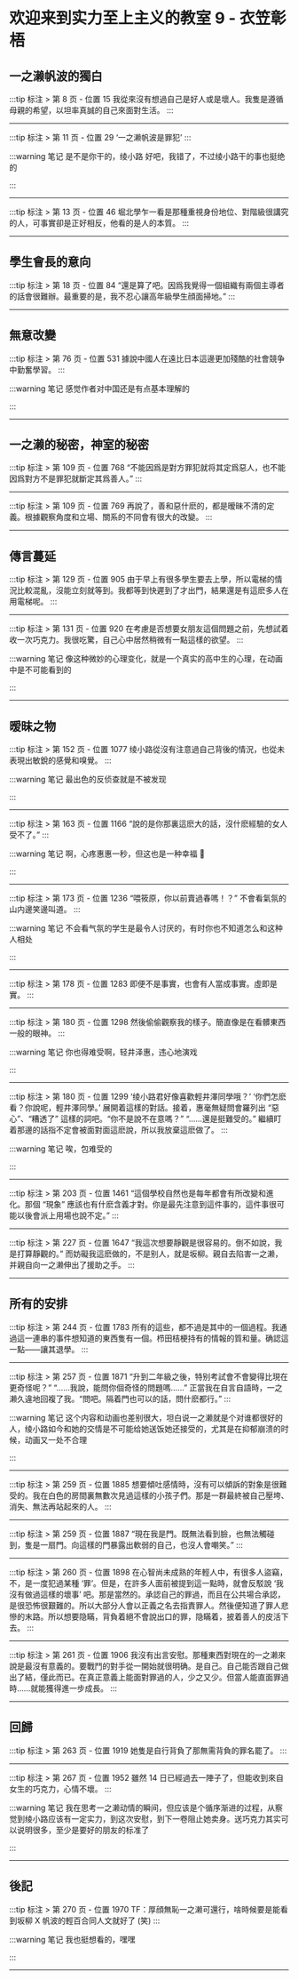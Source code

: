 # 欢迎来到实力至上主义的教室 9 - 衣笠彰梧

## 一之濑帆波的獨白

:::tip 标注 > 第 8 页 - 位置 15
我從來沒有想過自己是好人或是壞人。我隻是遵循母親的希望，以坦率真誠的自己來面對生活。
:::

---

:::tip 标注 > 第 11 页 - 位置 29
‘一之濑帆波是罪犯’
:::

:::warning 笔记
是不是你干的，绫小路
好吧，我错了，不过绫小路干的事也挺绝的

:::

---

:::tip 标注 > 第 13 页 - 位置 46
堀北學乍一看是那種重視身份地位、對階級很講究的人，可事實卻是正好相反，他看的是人的本質。
:::

---

## 學生會長的意向

:::tip 标注 > 第 18 页 - 位置 84
“還是算了吧。因爲我覺得一個組織有兩個主導者的話會很難辦。最重要的是，我不忍心讓高年級學生顔面掃地。”
:::

---

## 無意改變

:::tip 标注 > 第 76 页 - 位置 531
據說中國人在遠比日本這邊更加殘酷的社會競争中勤奮學習。
:::

:::warning 笔记
感觉作者对中国还是有点基本理解的

:::

---

## 一之濑的秘密，神室的秘密

:::tip 标注 > 第 109 页 - 位置 768
“不能因爲是對方罪犯就将其定爲惡人，也不能因爲對方不是罪犯就斷定其爲善人。”
:::

---

:::tip 标注 > 第 109 页 - 位置 769
再說了，善和惡什麽的，都是暧昧不清的定義。根據觀察角度和立場、關系的不同會有很大的改變。
:::

---

## 傳言蔓延

:::tip 标注 > 第 129 页 - 位置 905
由于早上有很多學生要去上學，所以電梯的情況比較混亂，沒能立刻就等到。我都等到快遲到了才出門，結果還是有這麽多人在用電梯呢。
:::

---

:::tip 标注 > 第 131 页 - 位置 920
在考慮是否想要女朋友這個問題之前，先想試着收一次巧克力。我很吃驚，自己心中居然稍微有一點這樣的欲望。
:::

:::warning 笔记
像这种微妙的心理变化，就是一个真实的高中生的心理，在动画中是不可能看到的

:::

---

## 暧昧之物

:::tip 标注 > 第 152 页 - 位置 1077
绫小路從沒有注意過自己背後的情況，也從未表現出敏銳的感覺和嗅覺。
:::

:::warning 笔记
最出色的反侦查就是不被发现

:::

---

:::tip 标注 > 第 163 页 - 位置 1166
“說的是你那裏這麽大的話，沒什麽經驗的女人受不了。”
:::

:::warning 笔记
啊，心疼惠惠一秒，但这也是一种幸福 🥰

:::

---

:::tip 标注 > 第 173 页 - 位置 1236
“喂筱原，你以前賣過春嗎！？” 不會看氣氛的山内邊笑邊叫道。
:::

:::warning 笔记
不会看气氛的学生是最令人讨厌的，有时你也不知道怎么和这种人相处

:::

---

:::tip 标注 > 第 178 页 - 位置 1283
即便不是事實，也會有人當成事實。虛即是實。
:::

---

:::tip 标注 > 第 180 页 - 位置 1298
然後偷偷觀察我的樣子。簡直像是在看髒東西一般的眼神。
:::

:::warning 笔记
你也得难受啊，轻井泽惠，违心地演戏

:::

---

:::tip 标注 > 第 180 页 - 位置 1299
‘绫小路君好像喜歡輕井澤同學哦？’ ‘你們怎麽看？你說呢，輕井澤同學。’ 展開着這樣的對話。接着，惠毫無疑問會羅列出 “惡心”、“糟透了” 這樣的詞吧。“你不是說不在意嗎？” “……還是挺難受的。” 繼續盯着那邊的話指不定會被面對面這麽說，所以我放棄這麽做了。
:::

:::warning 笔记
唉，包难受的

:::

---

:::tip 标注 > 第 203 页 - 位置 1461
“這個學校自然也是每年都會有所改變和進化。那個 “現象” 應該也有什麽含義才對。你是最先注意到這件事的，這件事很可能以後會派上用場也說不定。”
:::

---

:::tip 标注 > 第 227 页 - 位置 1647
“我這次想要靜觀是很容易的。倒不如說，我是打算靜觀的。” 而妨礙我這麽做的，不是别人，就是坂柳。親自去陷害一之濑，并親自向一之濑伸出了援助之手。
:::

---

## 所有的安排

:::tip 标注 > 第 244 页 - 位置 1783
所有的這些，都不過是其中的一個過程。我通過這一連串的事件想知道的東西隻有一個。栉田桔梗持有的情報的質和量。确認這一點——讓其退學。
:::

---

:::tip 标注 > 第 257 页 - 位置 1871
“升到二年級之後，特别考試會不會變得比現在更奇怪呢？” “……我說，能問你個奇怪的問題嗎……” 正當我在自言自語時，一之濑久違地回複了我。“問吧。隔着門也可以的話，問什麽都行。”
:::

:::warning 笔记
这个内容和动画也差别很大，坦白说一之濑就是个对谁都很好的人，绫小路如今和她的交情是不可能给她送饭她还接受的，尤其是在抑郁崩溃的时候，动画又一处不合理

:::

---

:::tip 标注 > 第 259 页 - 位置 1885
想要傾吐感情時，沒有可以傾訴的對象是很難受的。我在白色的房間裏無數次見過這樣的小孩子們。那是一群最終被自己壓垮、消失、無法再站起來的人。
:::

---

:::tip 标注 > 第 259 页 - 位置 1887
“現在我是門。既無法看到臉，也無法觸碰到，隻是一扇門。向這樣的門暴露出軟弱的自己，也沒人會嘲笑。”
:::

---

:::tip 标注 > 第 260 页 - 位置 1898
在心智尚未成熟的年輕人中，有很多人盜竊，不，是一度犯過某種 ‘罪’。但是，在許多人面前被提到這一點時，就會反駁說 ‘我沒有做過這樣的壞事’ 吧。那是當然的。承認自己的罪過，而且在公共場合承認，是很恐怖很艱難的。所以大部分人會以正義之名去指責罪人。然後便知道了罪人悲慘的末路。所以想要隐瞞，背負着絕不會說出口的罪，隐瞞着，披着善人的皮活下去。
:::

---

:::tip 标注 > 第 261 页 - 位置 1906
我沒有出言安慰。那種東西對現在的一之濑來說是最沒有意義的。要戰鬥的對手從一開始就很明确。是自己。自己能否跟自己做出了結，僅此而已。在真正意義上能面對罪過的人，少之又少。但當人能直面罪過時……就能獲得進一步成長。
:::

---

## 回歸

:::tip 标注 > 第 263 页 - 位置 1919
她隻是自行背負了那無需背負的罪名罷了。
:::

---

:::tip 标注 > 第 267 页 - 位置 1952
雖然 14 日已經過去一陣子了，但能收到來自女生的巧克力，心情不壞。
:::

:::warning 笔记
我在思考一之濑动情的瞬间，但应该是个循序渐进的过程，从察觉到绫小路应该有一定实力，到这次安慰，到下一卷阻止她卖身。送巧克力其实可以说明很多，至少是要好的朋友的标准了

:::

---

## 後記

:::tip 标注 > 第 270 页 - 位置 1970
TF：厚顔無恥一之濑可還行，啥時候要是能看到坂柳 X 帆波的輕百合同人文就好了 (笑)
:::

:::warning 笔记
我也挺想看的，嘿嘿

:::

---

